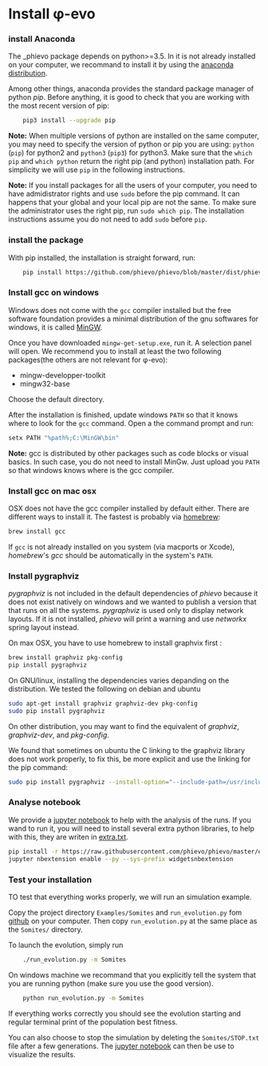 # Install φ-evo

### install Anaconda
The _phievo package depends on python>=3.5.
In it is not already installed on your computer, we recommand to install it by using the [anaconda distribution](https://www.continuum.io/downloads).

Among other things, anaconda provides the standard package manager of python _pip_. Before anything, it is good to check that you are working with the most recent version of pip:

```bash
	pip3 install --upgrade pip
```


**Note:** When multiple versions of python are installed on the same computer, you may need to specify the version of python or pip you are using: `python` (`pip`) for python2 and `python3` (`pip3`) for python3. Make sure that the  `which pip` and `which python` return the right pip (and python) installation path. For simplicity we will use `pip` in the following instructions.

**Note:** If you install packages for all the users of your computer, you need to have admidistrator rights and use `sudo` before the pip command. It can happens that your global and your local pip are not the same. To make sure the administrator uses the right pip, run `sudo which pip`. The installation instructions assume you do not need to add `sudo` before `pip`.

### install the package

With pip installed, the installation is straight forward, run:
```bash
	pip install https://github.com/phievo/phievo/blob/master/dist/phievo-1.0.zip?raw=true
```

### Install gcc on windows
Windows does not come with the `gcc` compiler installed but the free software foundation provides a minimal distribution of the gnu softwares for windows, it is called [MinGW](http://mingw.org/).

Once you have downloaded `mingw-get-setup.exe`, run it. A selection panel will open. We recommend you to install at least the two following packages(the others are not relevant for φ-evo):
- mingw-developper-toolkit
- mingw32-base

Choose the default directory.

After the installation is finished, update windows `PATH` so that it knows where to look for the `gcc` command. Open a the command prompt and run:

```bash
setx PATH "%path%;C:\MinGW\bin"
```

**Note:** gcc is distributed by other packages such as code blocks or visual basics. In such case, you do not need to install MinGw. Just upload you `PATH` so that windows knows where is the gcc compiler.

### Install gcc on mac osx
OSX does not have the gcc compiler installed by default either. There are different ways to install it. The fastest is probably via [homebrew](https://brew.sh/):

```bash
brew install gcc
```

If `gcc` is not already installed on you system (via macports or Xcode), _homebrew_\'s _gcc_ should be automatically in the system's `PATH`.


### Install pygraphviz

_pygraphviz_ is not included in the default dependencies of _phievo_ because it does not exist natively on windows and we wanted to publish a version that that runs on all the systems. _pygraphviz_ is used only to display network layouts. If it is not installed, _phievo_ will print a warning and use _networkx_ spring layout instead.

On max OSX, you have to use homebrew to install graphvix first :

```bash
brew install graphviz pkg-config
pip install pygraphviz
```

On GNU/linux, installing the dependencies varies depanding on the distribution. We tested the following on debian and ubuntu

```bash
sudo apt-get install graphviz graphviz-dev pkg-config
sudo pip install pygraphviz
```
On other distribution, you may want to find the equivalent of _graphviz_, _graphviz-dev_, and _pkg-config_.

We found that sometimes on ubuntu the C linking to the graphviz library does not work properly, to fix this, be more explicit and use the linking for the pip command:

```bash
sudo pip install pygraphviz --install-option="--include-path=/usr/include/graphviz" --install-option="--library-path=/usr/lib/graphviz/"
```

### Analyse notebook

We provide a [jupyter notebook](https://github.com/phievo/phievo/blob/master/Analyse%20Run.ipynb) to help with the analysis of the runs. If you wand to run it, you will need to install several extra python libraries, to help with this, they are writen in [extra.txt](extra.txt).
```bash
pip install -r https://raw.githubusercontent.com/phievo/phievo/master/extra.txt
jupyter nbextension enable --py --sys-prefix widgetsnbextension
```

### Test your installation

TO test that everything works properly, we will run an simulation example.

Copy the project directory `Examples/Somites` and `run_evolution.py` fom  [github](https://github.com/phievo/phievo) on your computer. Then copy `run_evolution.py` at the same place as the  `Somites/` directory.

To launch the evolution, simply run

```bash
	./run_evolution.py -m Somites
```

On windows machine  we recommand that you explicitly tell the system that you are running python (make sure you use the good version).

```bash
	python run_evolution.py -m Somites
```

If everything works correctly you should see the evolution starting and regular terminal print of the population best fitness.

You can also choose to stop the simulation by deleting the `Somites/STOP.txt` file after a few generations. The [jupyter notebook](https://github.com/phievo/phievo/blob/master/Analyse%20Run.ipynb) can then be use to visualize the results.
